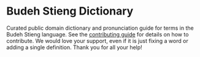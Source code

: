 
# Budeh Stieng Dictionary

Curated public domain dictionary and pronunciation guide for terms in the Budeh Stieng language. See the [contributing guide](https://github.com/drumworkteam/term/blob/make/.github/contributing.md) for details on how to contribute. We would love your support, even if it is just fixing a word or adding a single definition. Thank you for all your help!